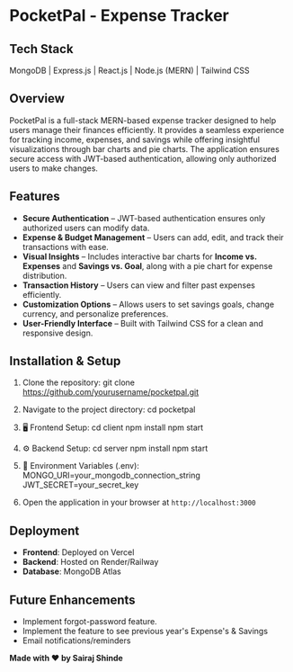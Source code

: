 # PocketPal - Expense Tracker

## Tech Stack

MongoDB | Express.js | React.js | Node.js (MERN) | Tailwind CSS

## Overview

PocketPal is a full-stack MERN-based expense tracker designed to help users manage their finances efficiently. It provides a seamless experience for tracking income, expenses, and savings while offering insightful visualizations through bar charts and pie charts. The application ensures secure access with JWT-based authentication, allowing only authorized users to make changes.

## Features

- **Secure Authentication** – JWT-based authentication ensures only authorized users can modify data.
- **Expense & Budget Management** – Users can add, edit, and track their transactions with ease.
- **Visual Insights** – Includes interactive bar charts for **Income vs. Expenses** and **Savings vs. Goal**, along with a pie chart for expense distribution.
- **Transaction History** – Users can view and filter past expenses efficiently.
- **Customization Options** – Allows users to set savings goals, change currency, and personalize preferences.
- **User-Friendly Interface** – Built with Tailwind CSS for a clean and responsive design.

## Installation & Setup

1. Clone the repository:
   git clone https://github.com/yourusername/pocketpal.git

2. Navigate to the project directory:
   cd pocketpal

3. 🖥️ Frontend Setup:
   cd client
   npm install
   npm start

4. ⚙️ Backend Setup:
   cd server
   npm install
   npm start

5. 🔑 Environment Variables (.env):
   MONGO_URI=your_mongodb_connection_string
   JWT_SECRET=your_secret_key

6. Open the application in your browser at `http://localhost:3000`

## Deployment

- **Frontend**: Deployed on Vercel
- **Backend**: Hosted on Render/Railway
- **Database**: MongoDB Atlas

## Future Enhancements

- Implement forgot-password feature.
- Implement the feature to see previous year's Expense's & Savings
- Email notifications/reminders

**Made with ❤️ by Sairaj Shinde**
